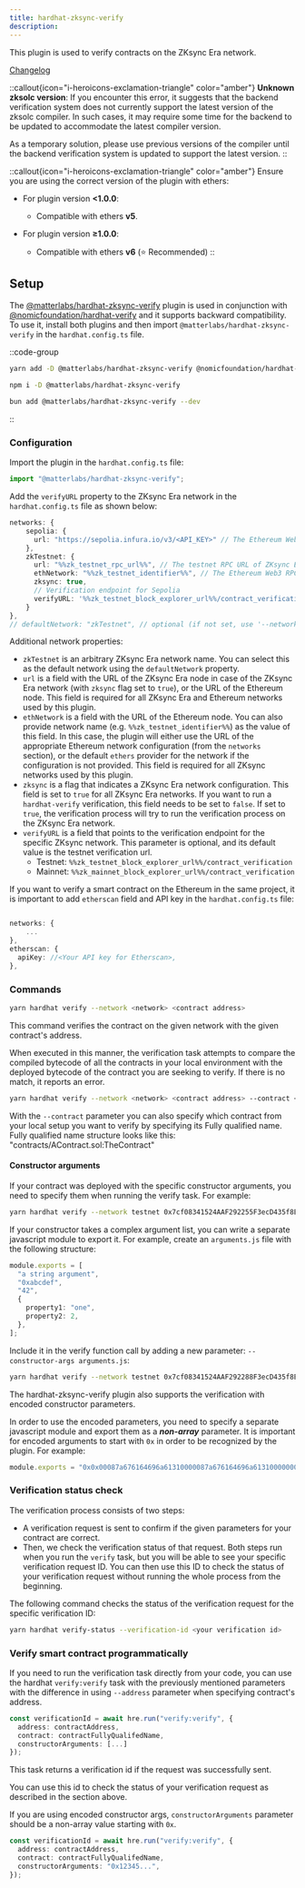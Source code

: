 ```yaml
---
title: hardhat-zksync-verify
description:
---
```


This plugin is used to verify contracts on the ZKsync Era network.

[Changelog](%%zk_git_repo_hardhat-zksync%%/blob/main/packages/hardhat-zksync-verify/CHANGELOG.md)

::callout{icon="i-heroicons-exclamation-triangle" color="amber"}
**Unknown zksolc version**: If you encounter this error, it suggests that the backend verification system does not currently support
the latest version of the zksolc compiler.
In such cases, it may require some time for the backend to be updated to accommodate the latest compiler version.

As a temporary solution, please use previous versions of the compiler until the backend verification system is updated to support the latest version.
::

::callout{icon="i-heroicons-exclamation-triangle" color="amber"}
Ensure you are using the correct version of the plugin with ethers:

- For plugin version **<1.0.0**:

  - Compatible with ethers **v5**.

- For plugin version **≥1.0.0**:

  - Compatible with ethers **v6** (⭐ Recommended)
::

## Setup

The [@matterlabs/hardhat-zksync-verify](https://www.npmjs.com/package/@matterlabs/hardhat-zksync-verify) plugin
is used in conjunction with [@nomicfoundation/hardhat-verify](https://www.npmjs.com/package/@nomicfoundation/hardhat-verify)
and it supports backward compatibility.
To use it, install both plugins and then import `@matterlabs/hardhat-zksync-verify` in the `hardhat.config.ts` file.

::code-group

```bash [yarn]
yarn add -D @matterlabs/hardhat-zksync-verify @nomicfoundation/hardhat-verify
```

```bash [npm]
npm i -D @matterlabs/hardhat-zksync-verify
```

```bash [bun]
bun add @matterlabs/hardhat-zksync-verify --dev
```

::

### Configuration

Import the plugin in the `hardhat.config.ts` file:

```javascript
import "@matterlabs/hardhat-zksync-verify";
```

Add the `verifyURL` property to the ZKsync Era network in the `hardhat.config.ts` file as shown below:

```typescript
networks: {
    sepolia: {
      url: "https://sepolia.infura.io/v3/<API_KEY>" // The Ethereum Web3 RPC URL (optional).
    },
    zkTestnet: {
      url: "%%zk_testnet_rpc_url%%", // The testnet RPC URL of ZKsync Era network.
      ethNetwork: "%%zk_testnet_identifier%%", // The Ethereum Web3 RPC URL, or the identifier of the network (e.g. `mainnet` or `sepolia`)
      zksync: true,
      // Verification endpoint for Sepolia
      verifyURL: '%%zk_testnet_block_explorer_url%%/contract_verification'
    }
},
// defaultNetwork: "zkTestnet", // optional (if not set, use '--network zkTestnet')
```

Additional network properties:

- `zkTestnet` is an arbitrary ZKsync Era network name. You can select this as the default network using the `defaultNetwork` property.
- `url` is a field with the URL of the ZKsync Era node
in case of the ZKsync Era network (with `zksync` flag set to `true`), or the URL of the Ethereum node.
This field is required for all ZKsync Era and Ethereum networks used by this plugin.
- `ethNetwork` is a field with the URL of the Ethereum node.
You can also provide network name (e.g. `%%zk_testnet_identifier%%`) as the value of this field.
In this case, the plugin will either use the URL of the appropriate Ethereum network configuration (from the `networks` section),
or the default `ethers` provider for the network if the configuration is not provided. This field is required for all ZKsync networks used by this plugin.
- `zksync` is a flag that indicates a ZKsync Era network configuration. This field is set to `true` for all ZKsync Era networks.
If you want to run a `hardhat-verify` verification, this field needs to be set to `false`.
If set to `true`, the verification process will try to run the verification process on the ZKsync Era network.
- `verifyURL` is a field that points to the verification endpoint for the specific ZKsync network.
This parameter is optional, and its default value is the testnet verification url.
  - Testnet: `%%zk_testnet_block_explorer_url%%/contract_verification`
  - Mainnet: `%%zk_mainnet_block_explorer_url%%/contract_verification`

If you want to verify a smart contract on the Ethereum in the same project,
it is important to add `etherscan` field and API key in the `hardhat.config.ts` file:

```typescript

networks: {
    ...
},
etherscan: {
  apiKey: //<Your API key for Etherscan>,
},

```

### Commands

```sh
yarn hardhat verify --network <network> <contract address>
```

This command verifies the contract on the given network with the given contract's address.

When executed in this manner, the verification task attempts to compare the compiled bytecode of all the contracts in your local environment
with the deployed bytecode of the contract you are seeking to verify. If there is no match, it reports an error.

```sh
yarn hardhat verify --network <network> <contract address> --contract <fully qualified name>
```

With the `--contract` parameter you can also specify which contract from your local setup you want to verify by specifying its Fully qualified name.
Fully qualified name structure looks like this: "contracts/AContract.sol:TheContract"

#### Constructor arguments

If your contract was deployed with the specific constructor arguments, you need to specify them when running the verify task. For example:

```sh
yarn hardhat verify --network testnet 0x7cf08341524AAF292255F3ecD435f8EE1a910AbF "Hi there!"
```

If your constructor takes a complex argument list, you can write a separate javascript module to export it.
For example, create an `arguments.js` file with the following structure:

```typescript
module.exports = [
  "a string argument",
  "0xabcdef",
  "42",
  {
    property1: "one",
    property2: 2,
  },
];
```

Include it in the verify function call by adding a new parameter: `--constructor-args arguments.js`:

```sh
yarn hardhat verify --network testnet 0x7cf08341524AAF292288F3ecD435f8EE1a910AbF --constructor-args arguments.js
```

The hardhat-zksync-verify plugin also supports the verification with encoded constructor parameters.

In order to use the encoded parameters, you need to specify a separate javascript module and export them as a **_non-array_** parameter.
It is important for encoded arguments to start with `0x` in order to be recognized by the plugin. For example:

```typescript
module.exports = "0x0x00087a676164696a61310000087a676164696a61310000000000000000000000008537b364a83f5c9a7ead381d3baf9cbb83769bf5";
```

### Verification status check

The verification process consists of two steps:

- A verification request is sent to confirm if the given parameters for your contract are correct.
- Then, we check the verification status of that request.
  Both steps run when you run the `verify` task, but you will be able to see your specific verification request ID.
  You can then use this ID to check the status of your verification request without running the whole process from the beginning.

The following command checks the status of the verification request for the specific verification ID:

```sh
yarn hardhat verify-status --verification-id <your verification id>
```

### Verify smart contract programmatically

If you need to run the verification task directly from your code, you can use the hardhat `verify:verify` task
with the previously mentioned parameters with the difference in using `--address` parameter when specifying contract's address.

```typescript
const verificationId = await hre.run("verify:verify", {
  address: contractAddress,
  contract: contractFullyQualifedName,
  constructorArguments: [...]
});
```

This task returns a verification id if the request was successfully sent.

You can use this id to check the status of your verification request as described in the section above.

If you are using encoded constructor args, `constructorArguments` parameter should be a non-array value starting with `0x`.

```typescript
const verificationId = await hre.run("verify:verify", {
  address: contractAddress,
  contract: contractFullyQualifedName,
  constructorArguments: "0x12345...",
});
```

